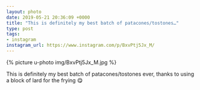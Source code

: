 ```yaml
---
layout: photo
date: 2019-05-21 20:36:09 +0000
title: "This is definitely my best batch of patacones/tostones…"
type: post
tags:
- instagram
instagram_url: https://www.instagram.com/p/BxvPtj5Jx_M/
---
```


{% picture u-photo img/BxvPtj5Jx_M.jpg %}

This is definitely my best batch of patacones/tostones ever, thanks to using a block of lard for the frying 😋

